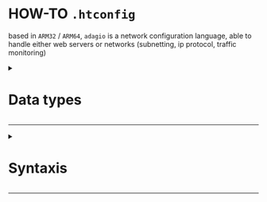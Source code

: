 # HOW-TO `.htconfig`

based in ``ARM32`` / ``ARM64``,
`adagio` is a network configuration language, able to handle either web servers or networks (subnetting, ip protocol, traffic monitoring)


<details>

<summary><h1>Data types</h1></summary>

Likewise other languages, in `adagio` exists different types of data,
and you can differentiate it based on the characters

- **Arrays**
  
  It's defined by a `?` character

- **Options**
  
  Defined by `<?>` character.

  Tells to the program which of many options will handle, it's followed by a `depends{...}` type

  Syntax:

  ```
  <?> .variable_name -> depends{array_ptr, array_count, ...}
  ```

- **Strings**
  
  It's defined by a dollar symbol `$`

- **numerical**
  
  It's defined by `num`, detects automatically its numerical type (int, float, ...)



</details>


---

<details>

<summary><h1>Syntaxis</h1></summary>

## Including from ``.asm`` or other `.nc` files

```haskell

-- import certain functions --
include from __asm__ add_two_num, mult_two_num

-- import all --
include from myfile * 

```

## Defining functions

```haskell

start_func __some_function:
  
  num .num_variable_x -> 2
  num .num_variable_y -> 4

  num .result -> add_two_num(.num_variable_x, .num_variable_y)
  ret result

end_func

start_func oother_function:
  
  num .my_variable_x -> 6
  num .my_variable_y -> 8
  num .result -> mult_two_num(.my_variable_x, my_variable_y)
  ret .result -- returns: 48 --

end_func

```

## Calling main ``config`` function

```haskell

start_func __start_config:

  -- Hello World! this is a comment --

  $ .my_title -> "MyTitle"
  ? .my_routes -> ["/", "/HelloWorld", "/Other"]
  <?> .my_darktheme -> depends{.my_routes, 2, "/HelloWorld", "/Other"}

  mov .global_title, #.my_title
  mov .routes, #.my_routes
  mov .darktheme, #.my_darktheme


end_func

```


# Setting a TCP/IP Web Server

```haskell

start_func set_net_info:
  
  num .net_protocol -> TCP -- automatically detects as 6 --
  num .net_hostport -> 8080
  num .server_addr -> INADDR_ANY

  mov .protocol, #.net_protocol
  mov .hostport, #.net_hostport
  mov .addr, #.server_addr

end_func

start_func set_html_info:
  
  $ .http_title -> "SodaHTTP"
  ? .page_routes -> ["/", "/HelloWorld", "/login"]
  <?> .set_darktheme -> depends{.page_routes, 1, "/"}

  call set_values
  mov .global_title, #.http_title
  mov .routes, #.page_routes
  mov .darktheme #.set_darktheme


end_func

start_func __start_config:

  call set_net_info
  call set_html_info

end_func

```


</details>

---